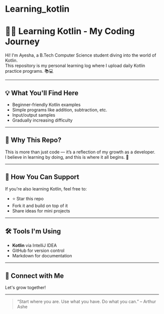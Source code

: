 # Learning_kotlin
# 👩‍💻 Learning Kotlin - My Coding Journey

Hi! I'm Ayesha, a B.Tech Computer Science student diving into the world of Kotlin.  
This repository is my personal learning log where I upload daily Kotlin practice programs. 📚💻

---

## 💡 What You'll Find Here

- Beginner-friendly Kotlin examples
- Simple programs like addition, subtraction, etc.
- Input/output samples
- Gradually increasing difficulty

---

## 🚀 Why This Repo?

This is more than just code — it’s a reflection of my growth as a developer.  
I believe in learning by doing, and this is where it all begins. 🌱

---

## 🙌 How You Can Support

If you're also learning Kotlin, feel free to:
- ⭐ Star this repo
- Fork it and build on top of it
- Share ideas for mini projects

---

## 🛠 Tools I'm Using

- **Kotlin** via IntelliJ IDEA
- GitHub for version control
- Markdown for documentation

---

## 🧠 Connect with Me

Let's grow together!  

---

> “Start where you are. Use what you have. Do what you can.” – Arthur Ashe
